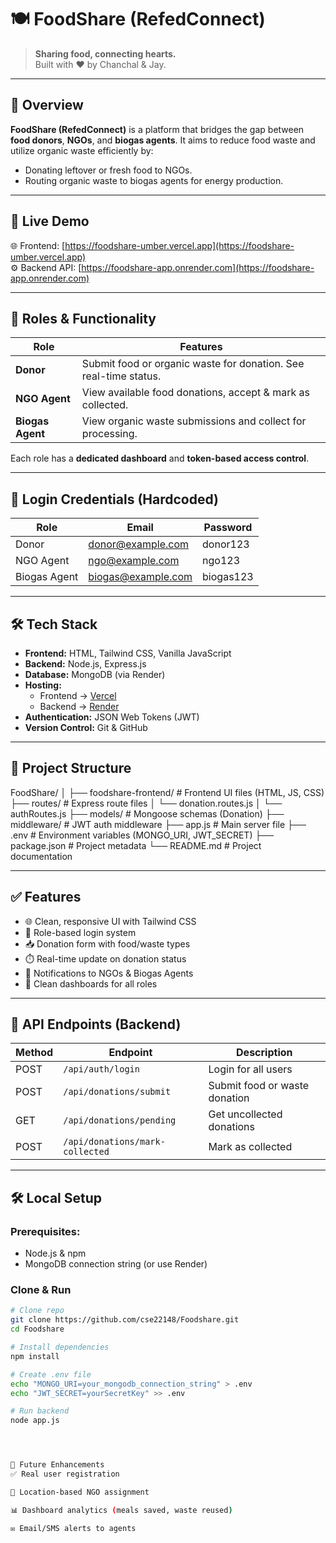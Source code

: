 # 🍽️ FoodShare (RefedConnect)

> **Sharing food, connecting hearts.**  
> Built with ❤️ by Chanchal & Jay.

---

## 📌 Overview

**FoodShare (RefedConnect)** is a platform that bridges the gap between **food donors**, **NGOs**, and **biogas agents**. It aims to reduce food waste and utilize organic waste efficiently by:

- Donating leftover or fresh food to NGOs.
- Routing organic waste to biogas agents for energy production.

---

## 🚀 Live Demo

🌐 Frontend: [https://foodshare-umber.vercel.app](https://foodshare-umber.vercel.app)  
⚙️ Backend API: [https://foodshare-app.onrender.com](https://foodshare-app.onrender.com)

---

## 👥 Roles & Functionality

| Role           | Features |
|----------------|----------|
| **Donor**      | Submit food or organic waste for donation. See real-time status. |
| **NGO Agent**  | View available food donations, accept & mark as collected. |
| **Biogas Agent** | View organic waste submissions and collect for processing. |

Each role has a **dedicated dashboard** and **token-based access control**.

---

## 🔐 Login Credentials (Hardcoded)

| Role         | Email               | Password   |
|--------------|---------------------|------------|
| Donor        | donor@example.com   | donor123   |
| NGO Agent    | ngo@example.com     | ngo123     |
| Biogas Agent | biogas@example.com  | biogas123  |

---

## 🛠️ Tech Stack

- **Frontend:** HTML, Tailwind CSS, Vanilla JavaScript
- **Backend:** Node.js, Express.js
- **Database:** MongoDB (via Render)
- **Hosting:**
  - Frontend → [Vercel](https://vercel.com)
  - Backend → [Render](https://render.com)
- **Authentication:** JSON Web Tokens (JWT)
- **Version Control:** Git & GitHub

---

## 📂 Project Structure


FoodShare/
│
├── foodshare-frontend/     # Frontend UI files (HTML, JS, CSS)
├── routes/                 # Express route files
│   └── donation.routes.js
│   └── authRoutes.js
├── models/                 # Mongoose schemas (Donation)
├── middleware/             # JWT auth middleware
├── app.js                  # Main server file
├── .env                    # Environment variables (MONGO_URI, JWT_SECRET)
├── package.json            # Project metadata
└── README.md               # Project documentation



---

## ✅ Features

- 🌐 Clean, responsive UI with Tailwind CSS
- 🔐 Role-based login system
- 📥 Donation form with food/waste types
- ⏱️ Real-time update on donation status
- 🔔 Notifications to NGOs & Biogas Agents
- 🧾 Clean dashboards for all roles

---

## 🧪 API Endpoints (Backend)

| Method | Endpoint              | Description                   |
|--------|-----------------------|-------------------------------|
| POST   | `/api/auth/login`     | Login for all users           |
| POST   | `/api/donations/submit` | Submit food or waste donation |
| GET    | `/api/donations/pending` | Get uncollected donations    |
| POST   | `/api/donations/mark-collected` | Mark as collected         |

---

## 🛠️ Local Setup

### Prerequisites:
- Node.js & npm
- MongoDB connection string (or use Render)

### Clone & Run

```bash
# Clone repo
git clone https://github.com/cse22148/Foodshare.git
cd Foodshare

# Install dependencies
npm install

# Create .env file
echo "MONGO_URI=your_mongodb_connection_string" > .env
echo "JWT_SECRET=yourSecretKey" >> .env

# Run backend
node app.js




📣 Future Enhancements
✅ Real user registration

📍 Location-based NGO assignment

📊 Dashboard analytics (meals saved, waste reused)

✉️ Email/SMS alerts to agents